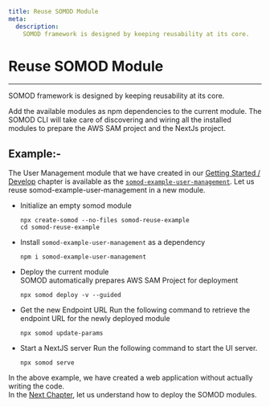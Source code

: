 ```YAML
title: Reuse SOMOD Module
meta:
  description:
    SOMOD framework is designed by keeping reusability at its core.
```

# Reuse SOMOD Module

---

SOMOD framework is designed by keeping reusability at its core.

Add the available modules as npm dependencies to the current module. The SOMOD CLI will take care of discovering and wiring all the installed modules to prepare the AWS SAM project and the NextJs project.

## Example:-

The User Management module that we have created in our [Getting Started / Develop](/getting-started/develop) chapter is available as the [`somod-example-user-management`](https://npmjs.com/package/somod-example-user-management). Let us reuse somod-example-user-management in a new module.

- Initialize an empty somod module

  ```
  npx create-somod --no-files somod-reuse-example
  cd somod-reuse-example
  ```

- Install `somod-example-user-management` as a dependency

  ```
  npm i somod-example-user-management
  ```

- Deploy the current module  
  SOMOD automatically prepares AWS SAM Project for deployment

  ```
  npx somod deploy -v --guided
  ```

- Get the new Endpoint URL
  Run the following command to retrieve the endpoint URL for the newly deployed module

  ```
  npx somod update-params
  ```

- Start a NextJS server
  Run the following command to start the UI server.

  ```
  npx somod serve
  ```

In the above example, we have created a web application without actually writing the code.  
In the [Next Chapter](/getting-started/deploy), let us understand how to deploy the SOMOD modules.
